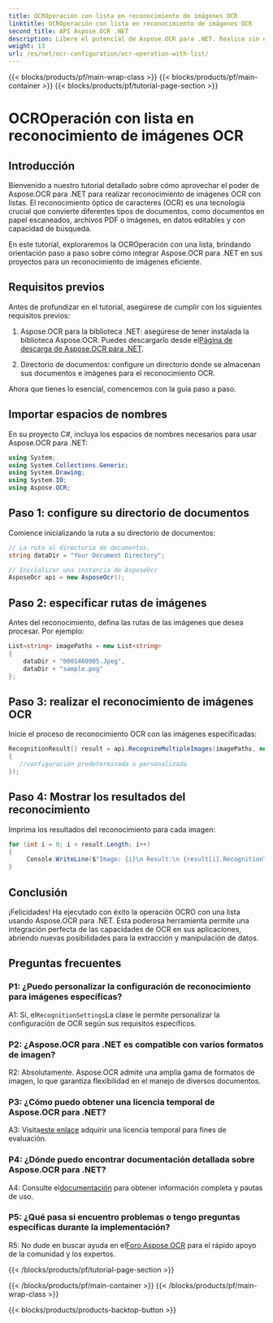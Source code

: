 ```yaml
---
title: OCROperación con lista en reconocimiento de imágenes OCR
linktitle: OCROperación con lista en reconocimiento de imágenes OCR
second_title: API Aspose.OCR .NET
description: Libere el potencial de Aspose.OCR para .NET. Realice sin esfuerzo el reconocimiento de imágenes OCR con listas. Aumente la productividad y la extracción de datos en sus aplicaciones.
weight: 13
url: /es/net/ocr-configuration/ocr-operation-with-list/
---
```


{{< blocks/products/pf/main-wrap-class >}}
{{< blocks/products/pf/main-container >}}
{{< blocks/products/pf/tutorial-page-section >}}

# OCROperación con lista en reconocimiento de imágenes OCR

## Introducción

Bienvenido a nuestro tutorial detallado sobre cómo aprovechar el poder de Aspose.OCR para .NET para realizar reconocimiento de imágenes OCR con listas. El reconocimiento óptico de caracteres (OCR) es una tecnología crucial que convierte diferentes tipos de documentos, como documentos en papel escaneados, archivos PDF o imágenes, en datos editables y con capacidad de búsqueda.

En este tutorial, exploraremos la OCROperación con una lista, brindando orientación paso a paso sobre cómo integrar Aspose.OCR para .NET en sus proyectos para un reconocimiento de imágenes eficiente.

## Requisitos previos

Antes de profundizar en el tutorial, asegúrese de cumplir con los siguientes requisitos previos:

1.  Aspose.OCR para la biblioteca .NET: asegúrese de tener instalada la biblioteca Aspose.OCR. Puedes descargarlo desde el[Página de descarga de Aspose.OCR para .NET](https://releases.aspose.com/ocr/net/).

2. Directorio de documentos: configure un directorio donde se almacenan sus documentos e imágenes para el reconocimiento OCR.

Ahora que tienes lo esencial, comencemos con la guía paso a paso.

## Importar espacios de nombres

En su proyecto C#, incluya los espacios de nombres necesarios para usar Aspose.OCR para .NET:

```csharp
using System;
using System.Collections.Generic;
using System.Drawing;
using System.IO;
using Aspose.OCR;
```

## Paso 1: configure su directorio de documentos

Comience inicializando la ruta a su directorio de documentos:
```csharp
// La ruta al directorio de documentos.
string dataDir = "Your Document Directory";

// Inicializar una instancia de AsposeOcr
AsposeOcr api = new AsposeOcr();
```

## Paso 2: especificar rutas de imágenes

Antes del reconocimiento, defina las rutas de las imágenes que desea procesar. Por ejemplo:

```csharp
List<string> imagePaths = new List<string>
{
    dataDir + "0001460985.Jpeg",
    dataDir + "sample.png"
};
```

## Paso 3: realizar el reconocimiento de imágenes OCR

Inicie el proceso de reconocimiento OCR con las imágenes especificadas:

```csharp
RecognitionResult[] result = api.RecognizeMultipleImages(imagePaths, new RecognitionSettings
{
   //configuración predeterminada o personalizada
});
```

## Paso 4: Mostrar los resultados del reconocimiento

Imprima los resultados del reconocimiento para cada imagen:

```csharp
for (int i = 0; i < result.Length; i++)
{
	 Console.WriteLine($"Image: {i}\n Result:\n {result[i].RecognitionText}");
}
```

## Conclusión

¡Felicidades! Ha ejecutado con éxito la operación OCRO con una lista usando Aspose.OCR para .NET. Esta poderosa herramienta permite una integración perfecta de las capacidades de OCR en sus aplicaciones, abriendo nuevas posibilidades para la extracción y manipulación de datos.

## Preguntas frecuentes

### P1: ¿Puedo personalizar la configuración de reconocimiento para imágenes específicas?

 A1: Sí, el`RecognitionSettings`La clase le permite personalizar la configuración de OCR según sus requisitos específicos.

### P2: ¿Aspose.OCR para .NET es compatible con varios formatos de imagen?

R2: Absolutamente. Aspose.OCR admite una amplia gama de formatos de imagen, lo que garantiza flexibilidad en el manejo de diversos documentos.

### P3: ¿Cómo puedo obtener una licencia temporal de Aspose.OCR para .NET?

 A3: Visita[este enlace](https://purchase.aspose.com/temporary-license/) adquirir una licencia temporal para fines de evaluación.

### P4: ¿Dónde puedo encontrar documentación detallada sobre Aspose.OCR para .NET?

 A4: Consulte el[documentación](https://reference.aspose.com/ocr/net/) para obtener información completa y pautas de uso.

### P5: ¿Qué pasa si encuentro problemas o tengo preguntas específicas durante la implementación?

 R5: No dude en buscar ayuda en el[Foro Aspose.OCR](https://forum.aspose.com/c/ocr/16) para el rápido apoyo de la comunidad y los expertos.

{{< /blocks/products/pf/tutorial-page-section >}}

{{< /blocks/products/pf/main-container >}}
{{< /blocks/products/pf/main-wrap-class >}}

{{< blocks/products/products-backtop-button >}}
